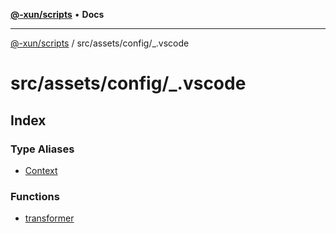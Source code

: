 [**@-xun/scripts**](../../../../README.md) • **Docs**

***

[@-xun/scripts](../../../../README.md) / src/assets/config/\_.vscode

# src/assets/config/\_.vscode

## Index

### Type Aliases

- [Context](type-aliases/Context.md)

### Functions

- [transformer](functions/transformer.md)
